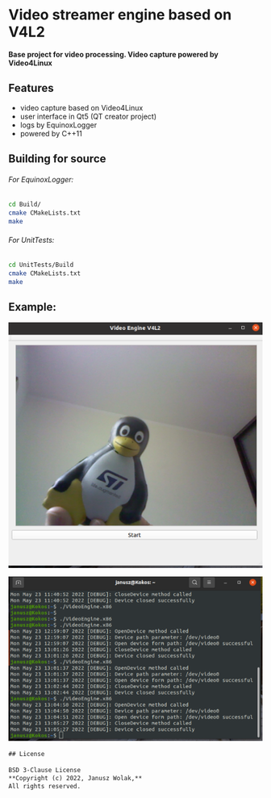 # Video streamer engine based on V4L2
**Base project for video processing. Video capture powered by Video4Linux**

## Features

- video capture based on Video4Linux
- user interface in Qt5 (QT creator project)
- logs by EquinoxLogger
- powered by C++11


## Building for source

###### For EquinoxLogger:

```sh
cd Build/
cmake CMakeLists.txt
make
```

###### For UnitTests:

```sh
cd UnitTests/Build
cmake CMakeLists.txt
make
```
## Example:

[![N|Solid](https://raw.githubusercontent.com/jwolak/Video-Streamer-Engine/main/VideoEngineScreen_1.png?token=GHSAT0AAAAAABUI7IMSODTW2NVLM6KEVEBIYULN3HA)](https://nodesource.com/products/nsolid)

[![N|Solid](https://raw.githubusercontent.com/jwolak/Video-Streamer-Engine/main/VideoEngineScreen_2.png?token=GHSAT0AAAAAABUI7IMTISRQGWDJT2FYJ4ZAYULN4WQ)](https://nodesource.com/products/nsolid)
```
## License

BSD 3-Clause License
**Copyright (c) 2022, Janusz Wolak,**
All rights reserved.


